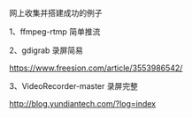 网上收集并搭建成功的例子

1、ffmpeg-rtmp 简单推流

2、gdigrab 录屏简易

https://www.freesion.com/article/3553986542/

3、VideoRecorder-master 录屏完整

http://blog.yundiantech.com/?log=index